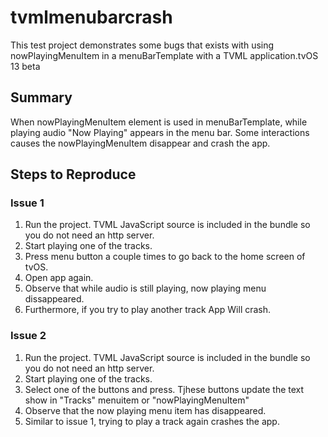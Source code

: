 # tvmlmenubarcrash
This test project demonstrates some bugs that exists with using nowPlayingMenuItem in a menuBarTemplate with a TVML application.tvOS 13 beta

## Summary
When nowPlayingMenuItem element is used in menuBarTemplate, while playing audio "Now Playing" appears in the menu bar. Some interactions causes the nowPlayingMenuItem disappear and crash the app. 

## Steps to Reproduce

### Issue 1
1. Run the project. TVML JavaScript source is included in the bundle so you do not need an http server.
2. Start playing one of the tracks.
3. Press menu button a couple times to go back to the home screen of tvOS.
4. Open app again.
5. Observe that while audio is still playing, now playing menu dissappeared.
6. Furthermore, if you try to play another track App Will crash.

### Issue 2
1. Run the project. TVML JavaScript source is included in the bundle so you do not need an http server.
2. Start playing one of the tracks.
3. Select one of the buttons and press. Tjhese buttons update the text show in "Tracks" menuitem or "nowPlayingMenuItem"
4. Observe that the now playing menu item has disappeared.
5. Similar to issue 1, trying to play a track again crashes the app.




